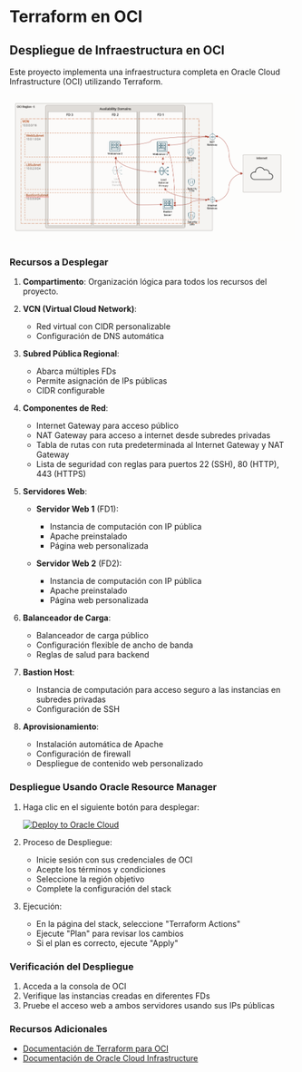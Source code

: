 # Terraform en OCI

## Despliegue de Infraestructura en OCI

Este proyecto implementa una infraestructura completa en Oracle Cloud Infrastructure (OCI) utilizando Terraform.

![](Load_balancer_NAT_Bastion_host.png)

### Recursos a Desplegar

1. **Compartimento**: Organización lógica para todos los recursos del proyecto.
2. **VCN (Virtual Cloud Network)**:
   - Red virtual con CIDR personalizable
   - Configuración de DNS automática

3. **Subred Pública Regional**:
   - Abarca múltiples FDs
   - Permite asignación de IPs públicas
   - CIDR configurable

4. **Componentes de Red**:
   - Internet Gateway para acceso público
   - NAT Gateway para acceso a internet desde subredes privadas
   - Tabla de rutas con ruta predeterminada al Internet Gateway y NAT Gateway
   - Lista de seguridad con reglas para puertos 22 (SSH), 80 (HTTP), 443 (HTTPS)

5. **Servidores Web**:
   - **Servidor Web 1** (FD1):
     - Instancia de computación con IP pública
     - Apache preinstalado
     - Página web personalizada

   - **Servidor Web 2** (FD2):
     - Instancia de computación con IP pública
     - Apache preinstalado
     - Página web personalizada

6. **Balanceador de Carga**:
   - Balanceador de carga público
   - Configuración flexible de ancho de banda
   - Reglas de salud para backend

7. **Bastion Host**:
   - Instancia de computación para acceso seguro a las instancias en subredes privadas
   - Configuración de SSH

8. **Aprovisionamiento**:
   - Instalación automática de Apache
   - Configuración de firewall
   - Despliegue de contenido web personalizado

### Despliegue Usando Oracle Resource Manager

1. Haga clic en el siguiente botón para desplegar:

    [![Deploy to Oracle Cloud](https://oci-resourcemanager-plugin.plugins.oci.oraclecloud.com/latest/deploy-to-oracle-cloud.svg)](https://cloud.oracle.com/resourcemanager/stacks/create?region=home&zipUrl=https://github.com/nuevo-repo/produccion_tf_oci_course/releases/latest/download/LESSON2_second_webserver_in_other_AD.zip)

2. Proceso de Despliegue:
   - Inicie sesión con sus credenciales de OCI
   - Acepte los términos y condiciones
   - Seleccione la región objetivo
   - Complete la configuración del stack

3. Ejecución:
   - En la página del stack, seleccione "Terraform Actions"
   - Ejecute "Plan" para revisar los cambios
   - Si el plan es correcto, ejecute "Apply"

### Verificación del Despliegue

1. Acceda a la consola de OCI
2. Verifique las instancias creadas en diferentes FDs
3. Pruebe el acceso web a ambos servidores usando sus IPs públicas

### Recursos Adicionales

- [Documentación de Terraform para OCI](https://registry.terraform.io/providers/oracle/oci/latest/docs)
- [Documentación de Oracle Cloud Infrastructure](https://docs.oracle.com/iaas/Content/home.htm)
